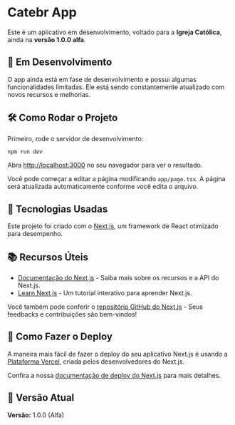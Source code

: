 
# Catebr App

Este é um aplicativo em desenvolvimento, voltado para a **Igreja Católica**, ainda na **versão 1.0.0 alfa**.

## 🚧 Em Desenvolvimento

O app ainda está em fase de desenvolvimento e possui algumas funcionalidades limitadas. Ele está sendo constantemente atualizado com novos recursos e melhorias. 

## 🛠️ Como Rodar o Projeto

Primeiro, rode o servidor de desenvolvimento:

```bash
npm run dev
```

Abra [http://localhost:3000](http://localhost:3000) no seu navegador para ver o resultado.

Você pode começar a editar a página modificando `app/page.tsx`. A página será atualizada automaticamente conforme você edita o arquivo.

## 🔧 Tecnologias Usadas

Este projeto foi criado com o [Next.js](https://nextjs.org), um framework de React otimizado para desempenho.

## 📚 Recursos Úteis

- [Documentação do Next.js](https://nextjs.org/docs) - Saiba mais sobre os recursos e a API do Next.js.
- [Learn Next.js](https://nextjs.org/learn) - Um tutorial interativo para aprender Next.js.

Você também pode conferir o [repositório GitHub do Next.js](https://github.com/vercel/next.js) - Seus feedbacks e contribuições são bem-vindos!

## 🚀 Como Fazer o Deploy

A maneira mais fácil de fazer o deploy do seu aplicativo Next.js é usando a [Plataforma Vercel](https://vercel.com/new?utm_medium=default-template&filter=next.js&utm_source=create-next-app&utm_campaign=create-next-app-readme), criada pelos desenvolvedores do Next.js.

Confira a nossa [documentação de deploy do Next.js](https://nextjs.org/docs/app/building-your-application/deploying) para mais detalhes.

## 🔖 Versão Atual

**Versão:** 1.0.0 (Alfa)
